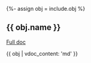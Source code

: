 {%- assign obj = include.obj %}

## {{ obj.name }}
<div class="doc-ingroup"><a href="{{ obj.url }}">Full doc</a></div>

{{ obj | vdoc_content: 'md' }}
